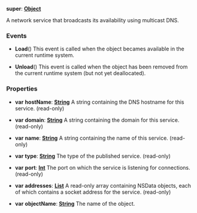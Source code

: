 **super**: **[Object](../gravity/object.md.md)**

A network service that broadcasts its availability using multicast DNS.

### Events

* **Load**()
This event is called when the object becames available in the current runtime system.

* **Unload**()
This event is called when the object has been removed from the current runtime system (but not yet deallocated).



### Properties

* **var** **hostName**: **[String](../gravity/string.md)**
A string containing the DNS hostname for this service. \(read-only\)

* **var** **domain**: **[String](../gravity/string.md)**
A string containing the domain for this service. \(read-only\)

* **var** **name**: **[String](../gravity/string.md)**
A string containing the name of this service. \(read-only\)

* **var** **type**: **[String](../gravity/string.md)**
The type of the published service. \(read-only\)

* **var** **port**: **[Int](../gravity/int.md)**
The port on which the service is listening for connections. \(read-only\)

* **var** **addresses**: **[List](../gravity/list.md)**
A read-only array containing NSData objects, each of which contains a socket address for the service. \(read-only\)

* **var** **objectName**: **[String](../gravity/string.md)**
The name of the object.






